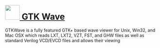 # [<img src="https://cdn.rawgit.com/AdmiringWorm/chocolatey-packages/caf575bc39fd69c6c43a360ed841c3ce165c3d16/icons/gtkwave.png" height="48" width="48" /> GTK Wave](https://chocolatey.org/packages/gtkwave)

GTKWave is a fully featured GTK+ based wave viewer for Unix, Win32, and Mac OSX which reads LXT, LXT2, VZT, FST, and GHW files as well as standard Verilog VCD/EVCD files and allows their viewing
